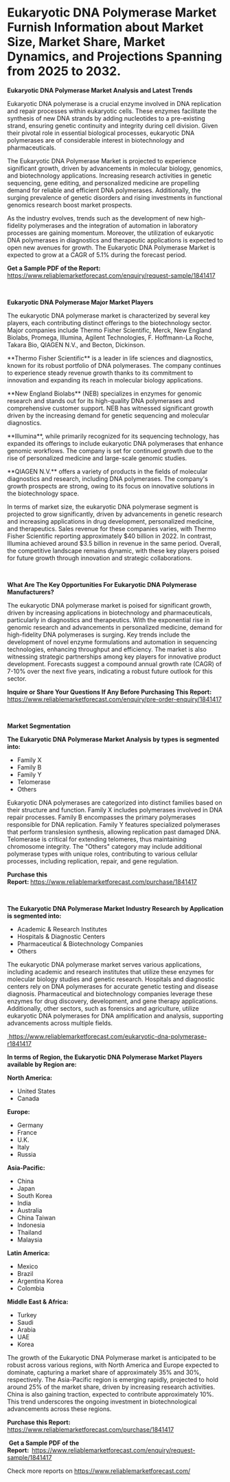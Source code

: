 <p><h1>Eukaryotic DNA Polymerase Market Furnish Information about Market Size, Market Share, Market Dynamics, and Projections Spanning from 2025 to 2032.</h1></p><p><strong>Eukaryotic DNA Polymerase Market Analysis and Latest Trends</strong></p>
<p><p>Eukaryotic DNA polymerase is a crucial enzyme involved in DNA replication and repair processes within eukaryotic cells. These enzymes facilitate the synthesis of new DNA strands by adding nucleotides to a pre-existing strand, ensuring genetic continuity and integrity during cell division. Given their pivotal role in essential biological processes, eukaryotic DNA polymerases are of considerable interest in biotechnology and pharmaceuticals.</p><p>The Eukaryotic DNA Polymerase Market is projected to experience significant growth, driven by advancements in molecular biology, genomics, and biotechnology applications. Increasing research activities in genetic sequencing, gene editing, and personalized medicine are propelling demand for reliable and efficient DNA polymerases. Additionally, the surging prevalence of genetic disorders and rising investments in functional genomics research boost market prospects.</p><p>As the industry evolves, trends such as the development of new high-fidelity polymerases and the integration of automation in laboratory processes are gaining momentum. Moreover, the utilization of eukaryotic DNA polymerases in diagnostics and therapeutic applications is expected to open new avenues for growth. The Eukaryotic DNA Polymerase Market is expected to grow at a CAGR of 5.1% during the forecast period.</p></p>
<p><strong>Get a Sample PDF of the Report:&nbsp;</strong> <a href="https://www.reliablemarketforecast.com/enquiry/request-sample/1841417?utm_campaign=3521&utm_medium=2&utm_source=Github&utm_content=ia&utm_term=01042025&utm_id=eukaryotic-dna-polymerase">https://www.reliablemarketforecast.com/enquiry/request-sample/1841417</a></p>
<p>&nbsp;</p>
<p><strong>Eukaryotic DNA Polymerase Major Market Players</strong></p>
<p><p>The eukaryotic DNA polymerase market is characterized by several key players, each contributing distinct offerings to the biotechnology sector. Major companies include Thermo Fisher Scientific, Merck, New England Biolabs, Promega, Illumina, Agilent Technologies, F. Hoffmann-La Roche, Takara Bio, QIAGEN N.V., and Becton, Dickinson.</p><p>**Thermo Fisher Scientific** is a leader in life sciences and diagnostics, known for its robust portfolio of DNA polymerases. The company continues to experience steady revenue growth thanks to its commitment to innovation and expanding its reach in molecular biology applications. </p><p>**New England Biolabs** (NEB) specializes in enzymes for genomic research and stands out for its high-quality DNA polymerases and comprehensive customer support. NEB has witnessed significant growth driven by the increasing demand for genetic sequencing and molecular diagnostics.</p><p>**Illumina**, while primarily recognized for its sequencing technology, has expanded its offerings to include eukaryotic DNA polymerases that enhance genomic workflows. The company is set for continued growth due to the rise of personalized medicine and large-scale genomic studies.</p><p>**QIAGEN N.V.** offers a variety of products in the fields of molecular diagnostics and research, including DNA polymerases. The company's growth prospects are strong, owing to its focus on innovative solutions in the biotechnology space.</p><p>In terms of market size, the eukaryotic DNA polymerase segment is projected to grow significantly, driven by advancements in genetic research and increasing applications in drug development, personalized medicine, and therapeutics. Sales revenue for these companies varies, with Thermo Fisher Scientific reporting approximately $40 billion in 2022. In contrast, Illumina achieved around $3.5 billion in revenue in the same period. Overall, the competitive landscape remains dynamic, with these key players poised for future growth through innovation and strategic collaborations.</p></p>
<p>&nbsp;</p>
<p><strong>What Are The Key Opportunities For Eukaryotic DNA Polymerase Manufacturers?</strong></p>
<p><p>The eukaryotic DNA polymerase market is poised for significant growth, driven by increasing applications in biotechnology and pharmaceuticals, particularly in diagnostics and therapeutics. With the exponential rise in genomic research and advancements in personalized medicine, demand for high-fidelity DNA polymerases is surging. Key trends include the development of novel enzyme formulations and automation in sequencing technologies, enhancing throughput and efficiency. The market is also witnessing strategic partnerships among key players for innovative product development. Forecasts suggest a compound annual growth rate (CAGR) of 7-10% over the next five years, indicating a robust future outlook for this sector.</p></p>
<p><strong>Inquire or Share Your Questions If Any Before Purchasing This Report:</strong> <a href="https://www.reliablemarketforecast.com/enquiry/pre-order-enquiry/1841417?utm_campaign=3521&utm_medium=2&utm_source=Github&utm_content=ia&utm_term=01042025&utm_id=eukaryotic-dna-polymerase">https://www.reliablemarketforecast.com/enquiry/pre-order-enquiry/1841417</a></p>
<p>&nbsp;</p>
<p><strong>Market Segmentation</strong></p>
<p><strong>The Eukaryotic DNA Polymerase Market Analysis by types is segmented into:</strong></p>
<p><ul><li>Family X</li><li>Family B</li><li>Family Y</li><li>Telomerase</li><li>Others</li></ul></p>
<p><p>Eukaryotic DNA polymerases are categorized into distinct families based on their structure and function. Family X includes polymerases involved in DNA repair processes. Family B encompasses the primary polymerases responsible for DNA replication. Family Y features specialized polymerases that perform translesion synthesis, allowing replication past damaged DNA. Telomerase is critical for extending telomeres, thus maintaining chromosome integrity. The "Others" category may include additional polymerase types with unique roles, contributing to various cellular processes, including replication, repair, and gene regulation.</p></p>
<p><strong>Purchase this Report:&nbsp;</strong><a href="https://www.reliablemarketforecast.com/purchase/1841417?utm_campaign=3521&utm_medium=2&utm_source=Github&utm_content=ia&utm_term=01042025&utm_id=eukaryotic-dna-polymerase">https://www.reliablemarketforecast.com/purchase/1841417</a></p>
<p>&nbsp;</p>
<p><strong>The Eukaryotic DNA Polymerase Market Industry Research by Application is segmented into:</strong></p>
<p><ul><li>Academic & Research Institutes</li><li>Hospitals & Diagnostic Centers</li><li>Pharmaceutical & Biotechnology Companies</li><li>Others</li></ul></p>
<p><p>The eukaryotic DNA polymerase market serves various applications, including academic and research institutes that utilize these enzymes for molecular biology studies and genetic research. Hospitals and diagnostic centers rely on DNA polymerases for accurate genetic testing and disease diagnosis. Pharmaceutical and biotechnology companies leverage these enzymes for drug discovery, development, and gene therapy applications. Additionally, other sectors, such as forensics and agriculture, utilize eukaryotic DNA polymerases for DNA amplification and analysis, supporting advancements across multiple fields.</p></p>
<p><a href="https://www.reliablemarketforecast.com/eukaryotic-dna-polymerase-r1841417?utm_campaign=3521&utm_medium=2&utm_source=Github&utm_content=ia&utm_term=01042025&utm_id=eukaryotic-dna-polymerase">&nbsp;https://www.reliablemarketforecast.com/eukaryotic-dna-polymerase-r1841417</a></p>
<p><strong>In terms of Region, the Eukaryotic DNA Polymerase Market Players available by Region are:</strong></p>
<p>
    <p> <strong> North America: </strong>
        <ul>
            <li>United States</li>
            <li>Canada</li>
        </ul>
        </p> 
    <p> <strong> Europe: </strong>
        <ul>
            <li>Germany</li>
            <li>France</li>
            <li>U.K.</li>
            <li>Italy</li>
            <li>Russia</li>
        </ul>
        </p> 
    <p> <strong> Asia-Pacific: </strong>
        <ul>
            <li>China</li>
            <li>Japan</li>
            <li>South Korea</li>
            <li>India</li>
            <li>Australia</li>
            <li>China Taiwan</li>
            <li>Indonesia</li>
            <li>Thailand</li>
            <li>Malaysia</li>
        </ul>
        </p> 
    <p> <strong> Latin America: </strong>
        <ul>
            <li>Mexico</li>
            <li>Brazil</li>
            <li>Argentina Korea</li>
            <li>Colombia</li>
        </ul>
        </p> 
    <p> <strong> Middle East & Africa: </strong>
        <ul>
            <li>Turkey</li>
            <li>Saudi</li>
            <li>Arabia</li>
            <li>UAE</li>
            <li>Korea</li>
        </ul>
    </p>
    </p>
<p><p>The growth of the Eukaryotic DNA Polymerase market is anticipated to be robust across various regions, with North America and Europe expected to dominate, capturing a market share of approximately 35% and 30%, respectively. The Asia-Pacific region is emerging rapidly, projected to hold around 25% of the market share, driven by increasing research activities. China is also gaining traction, expected to contribute approximately 10%. This trend underscores the ongoing investment in biotechnological advancements across these regions.</p></p>
<p><strong>Purchase this Report: </strong><a href="https://www.reliablemarketforecast.com/purchase/1841417?utm_campaign=3521&utm_medium=2&utm_source=Github&utm_content=ia&utm_term=01042025&utm_id=eukaryotic-dna-polymerase">https://www.reliablemarketforecast.com/purchase/1841417</a></p>
<p>&nbsp;<strong>Get a Sample PDF of the Report:&nbsp;&nbsp;</strong><a href="https://www.reliablemarketforecast.com/enquiry/request-sample/1841417?utm_campaign=3521&utm_medium=2&utm_source=Github&utm_content=ia&utm_term=01042025&utm_id=eukaryotic-dna-polymerase">https://www.reliablemarketforecast.com/enquiry/request-sample/1841417</a></p>
<p><strong></strong></p>
<p>Check more reports on <a href="https://www.reliablemarketforecast.com/?utm_campaign=3521&utm_medium=2&utm_source=Github&utm_content=ia&utm_term=01042025&utm_id=eukaryotic-dna-polymerase">https://www.reliablemarketforecast.com/</a></p>